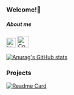 ### Welcome!👋
##### About me
[<img src="https://upload.wikimedia.org/wikipedia/commons/8/81/LinkedIn_icon.svg" target=”_blank” alt="Linkedin" height="25">](https://www.linkedin.com/in/betinapaixao/)
[<img src="https://www.svgrepo.com/show/452181/codepen-1.svg" target=”_blank” alt="CodePen" height="30">](https://codepen.io/betinartestation)

[![Anurag's GitHub stats](https://github-readme-stats.vercel.app/api?username=betinartestation&show_icons=true&theme=dark)](https://github.com/anuraghazra/github-readme-stats)

### Projects

[![Readme Card](https://github-readme-stats.vercel.app/api/pin/?username=betinartestation&repo=tiktok-clone&theme=dark)](https://github.com/anuraghazra/github-readme-stats)

